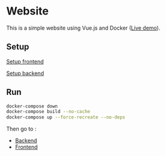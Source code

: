 # Website

This is a simple website using Vue.js and Docker ([Live demo](https://matthieuclement.com)).

## Setup

[Setup frontend](./frontend/README.md)

[Setup backend](./backend/README.md)

## Run

```bash
docker-compose down
docker-compose build --no-cache
docker-compose up --force-recreate --no-deps
```

Then go to :

* [Backend](http://localhost:8081/health)
* [Frontend](http://localhost:8080)
